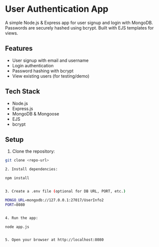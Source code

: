 # User Authentication App

A simple Node.js & Express app for user signup and login with MongoDB. Passwords are securely hashed using bcrypt. Built with EJS templates for views.

## Features
- User signup with email and username
- Login authentication
- Password hashing with bcrypt
- View existing users (for testing/demo)

## Tech Stack
- Node.js
- Express.js
- MongoDB & Mongoose
- EJS
- bcrypt

## Setup
1. Clone the repository:
```bash
git clone <repo-url>

2. Install dependencies:

npm install


3. Create a .env file (optional for DB URL, PORT, etc.)

MONGO_URL=mongodb://127.0.0.1:27017/UserInfo2
PORT=8080


4. Run the app:

node app.js


5. Open your browser at http://localhost:8080
